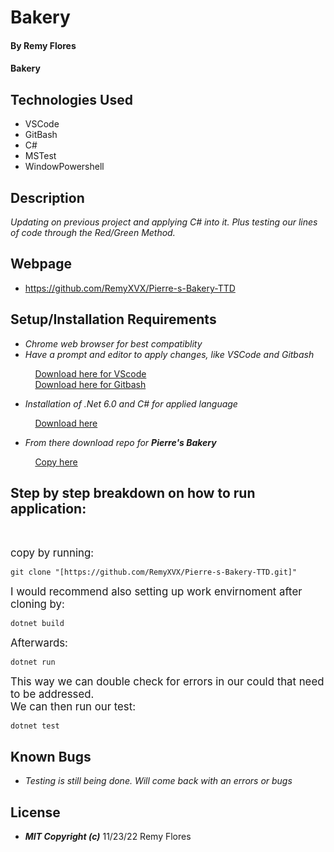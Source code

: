 # Bakery

#### By **Remy Flores**

#### **Bakery**

## Technologies Used
* VSCode
* GitBash
* C#
* MSTest
* WindowPowershell

## Description
_Updating on previous project and applying C# into it. Plus testing our lines of code through the Red/Green Method._

## Webpage
* https://github.com/RemyXVX/Pierre-s-Bakery-TTD

## Setup/Installation Requirements
* _Chrome web browser for best compatiblity_
* _Have a prompt and editor to apply changes, like VSCode and Gitbash_

&nbsp;&nbsp;&nbsp;&nbsp;&nbsp;&nbsp;&nbsp;&nbsp;&nbsp;&nbsp;[Download here for VScode](https://code.visualstudio.com/download)<br>
&nbsp;&nbsp;&nbsp;&nbsp;&nbsp;&nbsp;&nbsp;&nbsp;&nbsp;&nbsp;[Download here for Gitbash](https://git-scm.com/downloads)

* _Installation of .Net 6.0 and C# for applied language_

&nbsp;&nbsp;&nbsp;&nbsp;&nbsp;&nbsp;&nbsp;&nbsp;&nbsp;&nbsp;[Download here](https://dotnet.microsoft.com/en-us/download/dotnet/6.0)

* _From there download repo for **Pierre's Bakery**_

&nbsp;&nbsp;&nbsp;&nbsp;&nbsp;&nbsp;&nbsp;&nbsp;&nbsp;&nbsp;[Copy here](https://github.com/RemyXVX/Pierre-s-Bakery-TTD)

## Step by step breakdown on how to run application: ##
<br>

<big>copy by running:</big>

```
git clone "[https://github.com/RemyXVX/Pierre-s-Bakery-TTD.git]"
````

<big>I would recommend also setting up work envirnoment after cloning by:</big>

```
dotnet build
```

<big>Afterwards:</big>

```
dotnet run
```

<big>This way we can double check for errors in our could that need to be addressed.<br>
We can then run our test:</big>

```
dotnet test
```

## Known Bugs
* _Testing is still being done. Will come back with an errors or bugs_

## License
* **_MIT_ _Copyright_ _(c)_** 11/23/22 Remy Flores